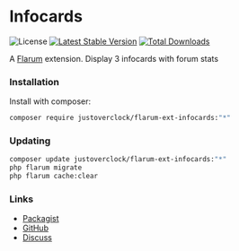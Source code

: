 # Infocards

![License](https://img.shields.io/badge/license-MIT-blue.svg) [![Latest Stable Version](https://img.shields.io/packagist/v/justoverclock/flarum-ext-infocards.svg)](https://packagist.org/packages/justoverclock/flarum-ext-infocards) [![Total Downloads](https://img.shields.io/packagist/dt/justoverclock/flarum-ext-infocards.svg)](https://packagist.org/packages/justoverclock/flarum-ext-infocards)

A [Flarum](http://flarum.org) extension. Display 3 infocards with forum stats

### Installation

Install with composer:

```sh
composer require justoverclock/flarum-ext-infocards:"*"
```

### Updating

```sh
composer update justoverclock/flarum-ext-infocards:"*"
php flarum migrate
php flarum cache:clear
```

### Links

- [Packagist](https://packagist.org/packages/justoverclock/flarum-ext-infocards)
- [GitHub](https://github.com/justoverclock/flarum-ext-infocards)
- [Discuss](https://discuss.flarum.org/d/PUT_DISCUSS_SLUG_HERE)
